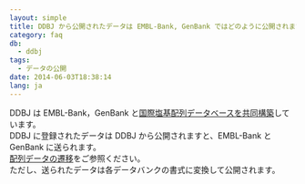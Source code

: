 ```yaml
---
layout: simple
title: DDBJ から公開されたデータは EMBL-Bank, GenBank ではどのように公開されますか
category: faq
db:
  - ddbj
tags: 
  - データの公開
date: 2014-06-03T18:38:14
lang: ja
---
```


DDBJ は EMBL-Bank，GenBank と[国際塩基配列データベースを共同構築](/insdc/index.html)しています。    
DDBJ に登録されたデータは DDBJ から公開されますと、EMBL-Bank と GenBank に送られます。    
[配列データの遷移](/ddbj/submission.html#data_flow)をご参照ください。    
ただし、送られたデータは各データバンクの書式に変換して公開されます。
